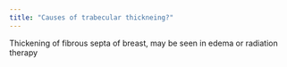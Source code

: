 ```yaml
---
title: "Causes of trabecular thickneing?"
---
```

Thickening of fibrous septa of breast, may be seen in edema or radiation therapy

